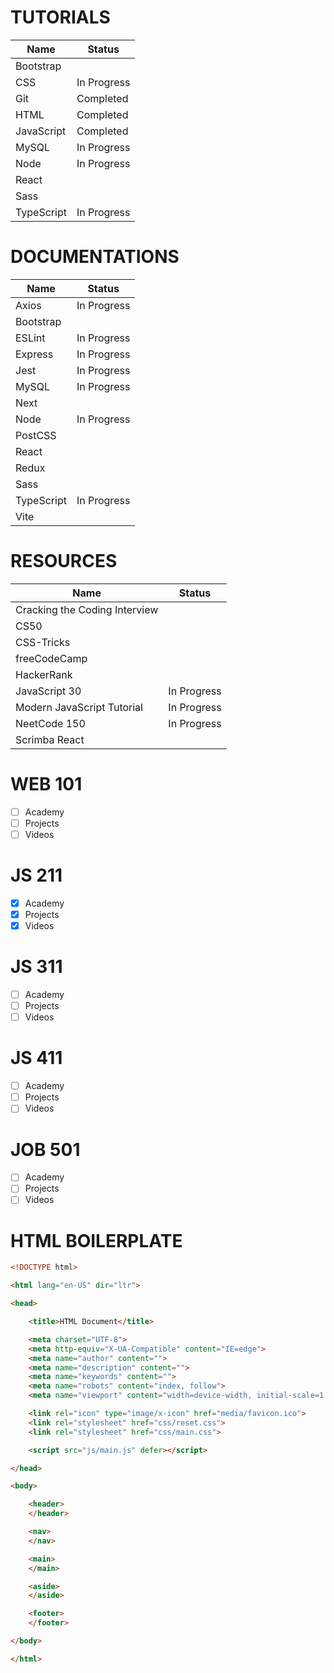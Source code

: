 # TUTORIALS

Name|Status
-|-
Bootstrap|
CSS|In Progress
Git|Completed
HTML|Completed
JavaScript|Completed
MySQL|In Progress
Node|In Progress
React|
Sass|
TypeScript|In Progress

# DOCUMENTATIONS

Name|Status
-|-
Axios|In Progress
Bootstrap|
ESLint|In Progress
Express|In Progress
Jest|In Progress
MySQL|In Progress
Next|
Node|In Progress
PostCSS|
React|
Redux|
Sass|
TypeScript|In Progress
Vite|

# RESOURCES

Name|Status
-|-
Cracking the Coding Interview|
CS50|
CSS-Tricks|
freeCodeCamp|
HackerRank|
JavaScript 30|In Progress
Modern JavaScript Tutorial|In Progress
NeetCode 150|In Progress
Scrimba React|

# WEB 101

- [ ] Academy
- [ ] Projects
- [ ] Videos

# JS 211

- [x] Academy
- [x] Projects
- [x] Videos

# JS 311

- [ ] Academy
- [ ] Projects
- [ ] Videos

# JS 411

- [ ] Academy
- [ ] Projects
- [ ] Videos

# JOB 501

- [ ] Academy
- [ ] Projects
- [ ] Videos

# HTML BOILERPLATE

```html
<!DOCTYPE html>

<html lang="en-US" dir="ltr">

<head>

    <title>HTML Document</title>

    <meta charset="UTF-8">
    <meta http-equiv="X-UA-Compatible" content="IE=edge">
    <meta name="author" content="">
    <meta name="description" content="">
    <meta name="keywords" content="">
    <meta name="robots" content="index, follow">
    <meta name="viewport" content="width=device-width, initial-scale=1.0">

    <link rel="icon" type="image/x-icon" href="media/favicon.ico">
    <link rel="stylesheet" href="css/reset.css">
    <link rel="stylesheet" href="css/main.css">

    <script src="js/main.js" defer></script>

</head>

<body>

    <header>
    </header>

    <nav>
    </nav>

    <main>
    </main>

    <aside>
    </aside>

    <footer>
    </footer>

</body>

</html>
```